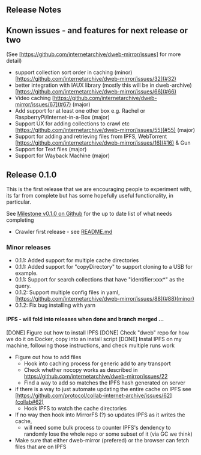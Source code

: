 ## Release Notes 

## Known issues - and features for next release or two

(See [https://github.com/internetarchive/dweb-mirror/issues] for more detail)
* support collection sort order in caching (minor) [https://github.com/internetarchive/dweb-mirror/issues/32](#32)
* better integration with IAUX library (mostly this will be in dweb-archive) [https://github.com/internetarchive/dweb-mirror/issues/66](#66)
* Video caching [https://github.com/internetarchive/dweb-mirror/issues/67](#67) (major)
* Add support for at least one other box e.g. Rachel or RaspberryPi/Internet-in-a-Box (major)
* Support UX for adding collections to crawl etc [https://github.com/internetarchive/dweb-mirror/issues/55](#55) (major)
* Support for adding and retrieving files from IPFS, WebTorrent [https://github.com/internetarchive/dweb-mirror/issues/16](#16) & Gun
* Support for Text files (major)
* Support for Wayback Machine (major)

## Release 0.1.0

This is the first release that we are encouraging people to experiment with, its far from complete
but has some hopefully useful functionality, in particular. 

See [Milestone v0.1.0 on Github](https://github.com/internetarchive/dweb-mirror/milestone/3) for the up to date list of what needs completing

* Crawler first release - see [README.md](./README.md)

### Minor releases

* 0.1.1: Added support for multiple cache directories
* 0.1.1: Added support for "copyDirectory" to support cloning to a USB for example. 
* 0.1.1: Support for search collections that have "identifier:xxx*" as the query.  
* 0.1.2: Support multiple config files in yaml,  [https://github.com/internetarchive/dweb-mirror/issues/88](#88)(minor)
* 0.1.2: Fix bug installing with yarn

#### IPFS - will fold into releases when done and branch merged ... 

[DONE] Figure out how to install IPFS 
  [DONE] Check "dweb" repo for how we do it on Docker, copy into an install script
  [DONE] Instal IPFS on my machine, following those instructions, and check multiple runs work
* Figure out how to add files
  * Hook into caching process for generic add to any transport
  * Check whether nocopy works as described in https://github.com/internetarchive/dweb-mirror/issues/22
  * Find a way to add so matches the IPFS hash generated on server
* if there is a way to just automate updating the entire cache on IPFS see [https://github.com/protocol/collab-internet-archive/issues/62](collab#62)
  * Hook IPFS to watch the cache directories
* If no way then hook into MirrorFS (?) so updates IPFS as it writes the cache,
  * will need some bulk process to counter IPFS's dendency to randomly lose the whole repo or some subset of it (via GC we think) 
* Make sure that either dweb-mirror (prefered) or the browser can fetch files that are on IPFS